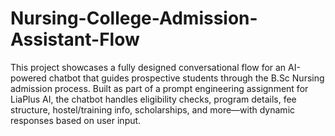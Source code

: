 # Nursing-College-Admission-Assistant-Flow

This project showcases a fully designed conversational flow for an AI-powered chatbot that guides prospective students through the B.Sc Nursing admission process. Built as part of a prompt engineering assignment for LiaPlus AI, the chatbot handles eligibility checks, program details, fee structure, hostel/training info, scholarships, and more—with dynamic responses based on user input.
